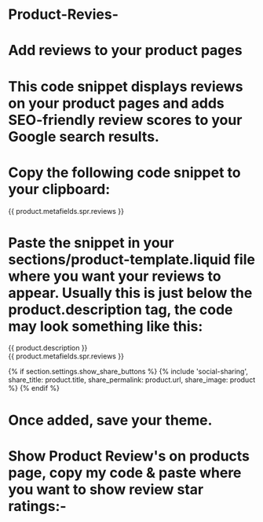 # Product-Revies-


# Add reviews to your product pages
# This code snippet displays reviews on your product pages and adds SEO-friendly review scores to your Google search results.

# Copy the following code snippet to your clipboard:


<div id="shopify-product-reviews" data-id="{{product.id}}">{{ product.metafields.spr.reviews }}</div>



# Paste the snippet in your sections/product-template.liquid file where you want your reviews to appear. Usually this is just below the product.description tag, the code may look something like this:

<div class="product-single__description rte" itemprop="description">
  {{ product.description }}
</div>

<div id="shopify-product-reviews" data-id="{{product.id}}">{{ product.metafields.spr.reviews }}</div>

{% if section.settings.show_share_buttons %}
  {% include 'social-sharing', share_title: product.title, share_permalink: product.url, share_image: product %}
{% endif %}

# Once added, save your theme.



#  Show Product Review's on products page, copy my code & paste where you want to show review star ratings:- 
<span class="shopify-product-reviews-badge" data-id="{{ product.id }}"></span>
